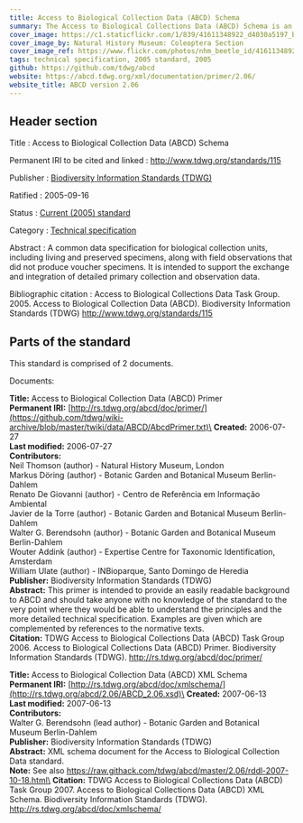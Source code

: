 ```yaml
---
title: Access to Biological Collection Data (ABCD) Schema
summary: The Access to Biological Collections Data (ABCD) Schema is an evolving comprehensive standard for the access to and exchange of data about specimens and observations (a.k.a. primary biodiversity data).
cover_image: https://c1.staticflickr.com/1/839/41611348922_d4030a5197_b.jpg
cover_image_by: Natural History Museum: Coleoptera Section
cover_image_ref: https://www.flickr.com/photos/nhm_beetle_id/41611348922/
tags: technical specification, 2005 standard, 2005
github: https://github.com/tdwg/abcd
website: https://abcd.tdwg.org/xml/documentation/primer/2.06/
website_title: ABCD version 2.06
---
```


## Header section

Title
: Access to Biological Collection Data (ABCD) Schema

Permanent IRI to be cited and linked
: <http://www.tdwg.org/standards/115>

Publisher
: [Biodiversity Information Standards (TDWG)](https://www.tdwg.org/)

Ratified
: 2005-09-16

Status
: [Current (2005) standard](https://www.tdwg.org/standards/status-and-categories/)

Category
: [Technical specification](https://www.tdwg.org/standards/status-and-categories/#categories%20of%20tdwg%20standards_1)

Abstract
: A common data specification for biological collection units, including living and preserved specimens, along with field observations that did not produce voucher specimens. It is intended to support the exchange and integration of detailed primary collection and observation data.

Bibliographic citation
: Access to Biological Collections Data Task Group. 2005. Access to Biological Collection Data (ABCD). Biodiversity Information Standards (TDWG) http://www.tdwg.org/standards/115

## Parts of the standard

This standard is comprised of 2 documents. 

Documents:

**Title:** Access to Biological Collection Data (ABCD) Primer\
**Permanent IRI:** [http://rs.tdwg.org/abcd/doc/primer/](https://github.com/tdwg/wiki-archive/blob/master/twiki/data/ABCD/AbcdPrimer.txt)\
**Created:** 2006-07-27\
**Last modified:** 2006-07-27\
**Contributors:**\
Neil Thomson (author) - Natural History Museum, London\
Markus Döring (author) - Botanic Garden and Botanical Museum Berlin-Dahlem \
Renato De Giovanni (author) - Centro de Referência em Informação Ambiental\
Javier de la Torre (author) - Botanic Garden and Botanical Museum Berlin-Dahlem \
Walter G. Berendsohn (author) - Botanic Garden and Botanical Museum Berlin-Dahlem \
Wouter Addink (author) - Expertise Centre for Taxonomic Identification, Amsterdam \
William Ulate  (author) - INBioparque, Santo Domingo de Heredia \
**Publisher:** Biodiversity Information Standards (TDWG)\
**Abstract:** This primer is intended to provide an easily readable background to ABCD and should take anyone with no knowledge of the standard to the very point where they would be able to understand the principles and the more detailed technical specification. Examples are given which are complemented by references to the normative texts.\
**Citation:** TDWG Access to Biological Collections Data (ABCD) Task Group 2006. Access to Biological Collections Data (ABCD) Primer. Biodiversity Information Standards (TDWG). http://rs.tdwg.org/abcd/doc/primer/

**Title:** Access to Biological Collection Data (ABCD) XML Schema\
**Permanent IRI:** [http://rs.tdwg.org/abcd/doc/xmlschema/](http://rs.tdwg.org/abcd/2.06/ABCD_2.06.xsd)\
**Created:** 2007-06-13\
**Last modified:** 2007-06-13\
**Contributors:**\
Walter G. Berendsohn (lead author) - Botanic Garden and Botanical Museum Berlin-Dahlem \
**Publisher:** Biodiversity Information Standards (TDWG)\
**Abstract:** XML schema document for the Access to Biological Collection Data standard.\
**Note:** See also https://raw.githack.com/tdwg/abcd/master/2.06/rddl-2007-10-18.html\
**Citation:** TDWG Access to Biological Collections Data (ABCD) Task Group 2007. Access to Biological Collections Data (ABCD) XML Schema. Biodiversity Information Standards (TDWG). http://rs.tdwg.org/abcd/doc/xmlschema/

